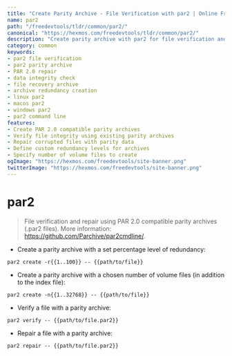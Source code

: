 ```yaml
---
title: "Create Parity Archive - File Verification with par2 | Online Free DevTools by Hexmos"
name: par2
path: "/freedevtools/tldr/common/par2/"
canonical: "https://hexmos.com/freedevtools/tldr/common/par2/"
description: "Create parity archive with par2 for file verification and repair. Ensure data integrity with PAR 2.0 compatible archives. Free online tool, no registration required."
category: common
keywords:
- par2 file verification
- par2 parity archive
- PAR 2.0 repair
- data integrity check
- file recovery archive
- archive redundancy creation
- linux par2
- macos par2
- windows par2
- par2 command line
features:
- Create PAR 2.0 compatible parity archives
- Verify file integrity using existing parity archives
- Repair corrupted files with parity data
- Define custom redundancy levels for archives
- Specify number of volume files to create
ogImage: "https://hexmos.com/freedevtools/site-banner.png"
twitterImage: "https://hexmos.com/freedevtools/site-banner.png"
---
```


# par2

> File verification and repair using PAR 2.0 compatible parity archives (.par2 files).
> More information: <https://github.com/Parchive/par2cmdline/>.

- Create a parity archive with a set percentage level of redundancy:

`par2 create -r{{1..100}} -- {{path/to/file}}`

- Create a parity archive with a chosen number of volume files (in addition to the index file):

`par2 create -n{{1..32768}} -- {{path/to/file}}`

- Verify a file with a parity archive:

`par2 verify -- {{path/to/file.par2}}`

- Repair a file with a parity archive:

`par2 repair -- {{path/to/file.par2}}`
